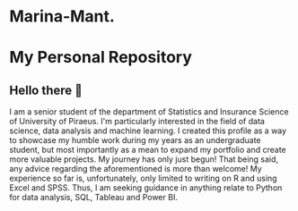 # Marina-Mant.
# My Personal Repository
## Hello there 👋
I am a senior student of the department of Statistics and Insurance Science of University of Piraeus. I'm particularly interested in the field of data science, data analysis and machine learning. I created this profile as a way to showcase my humble work during my years as an undergraduate student, but most importantly as a mean to expand my portfolio and create more valuable projects. My journey has only just begun!
That being said, any advice regarding the aforementioned is more than welcome! My experience so far is, unfortunately, only limited to writing on R and using Excel and SPSS. Thus, I am seeking guidance in anything relate to Python for data analysis, SQL, Tableau and Power BI.
